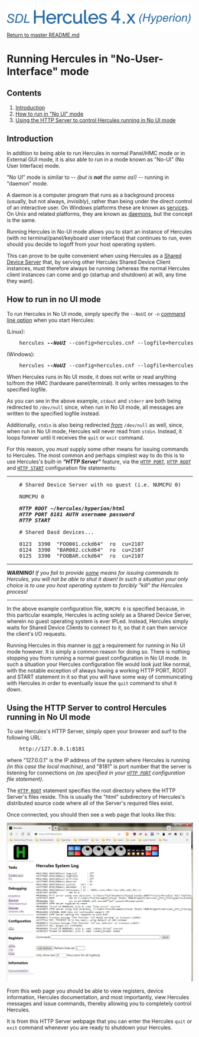 ![test image](images/image_header_herculeshyperionSDL.png)
[Return to master README.md](../README.md)

# Running Hercules in "No-User-Interface" mode

## Contents

1. [Introduction](#Introduction)
2. [How to run in "No UI" mode](#How-to-run-in-no-UI-mode)
3. [Using the HTTP Server to control Hercules running in No UI mode](#Using-the-HTTP-Server-to-control-Hercules-running-in-no-UI-mode)

## Introduction

In addition to being able to run Hercules in normal Panel/HMC mode or in External GUI mode, it is also able to run in a mode known as "No-UI" (No User Interface) mode.

"No UI" mode is similar to -- _(but is **not** the same as!)_ -- running in "daemon" mode.

A daemon is a computer program that runs as a background process (usually, but not always, _invisibly_), rather than being under the direct control of an interactive user. On Windows platforms these are known as [services](https://en.wikipedia.org/wiki/Windows_service). On Unix and related platforms, they are known as [daemons](https://en.wikipedia.org/wiki/Daemon_(computing)), but the concept is the same.

Running Hercules in No-UI mode allows you to start an instance of Hercules (with no terminal/panel/keyboard user interface) that continues to run, even should you decide to logoff from your host operating system.

This can prove to be quite convenient when using Hercules as a [Shared Device Server](https://sdl-hercules-390.github.io/html/shared.html) that, by serving other Hercules Shared Device Client instances, must therefore always be running (whereas the normal Hercules client instances can come and go (startup and shutdown) at will, any time they want).

## How to run in no UI mode

To run Hercules in No UI mode, simply specify the `--NoUI` or `-n` [command line option](https://sdl-hercules-390.github.io/html/hercinst.html#arguments) when you start Hercules:

(Linux):
<pre>
    hercules <b><i>--NoUI</i></b> --config=hercules.cnf --logfile=hercules.log   <b>< /dev/null > /dev/null 2>&1</b>
</pre>

(Windows):
<pre>
    hercules <b><i>--NoUI</i></b> --config=hercules.cnf --logfile=hercules.log   <b>< NUL > NUL 2>&1</b>
</pre>

When Hercules runs in No UI mode, it does not write or read anything to/from the HMC (hardware panel/terminal). It only writes messages to the specified logfile.

As you can see in the above example, `stdout` and `stderr` are both being redirected to `/dev/null` since, when run in No UI mode, all messages are written to the specified logfile instead.

Additionally, `stdin` is also being redirected <i><u>from</u></i> `/dev/null` as well, since, when run in No UI mode, Hercules will never read from `stdin`. Instead, it loops forever until it receives the `quit` or `exit` command.

For this reason, you _must_ supply some other means for issuing commands to Hercules. The most common and perhaps simplest way to do this is to use Hercules's built-in <i><b>"HTTP Server"</b></i> feature, via the
[`HTTP PORT`](https://sdl-hercules-390.github.io/html/hercconf.html#HTTPPORT), [`HTTP ROOT`](https://sdl-hercules-390.github.io/html/hercconf.html#HTTPROOT) and [`HTTP START`](https://sdl-hercules-390.github.io/html/hercconf.html#HTTPSTRT)
configuration file statements:

___
<pre>
    # Shared Device Server with no guest (i.e. NUMCPU 0)

    NUMCPU 0

    <b><i>HTTP ROOT ~/hercules/hyperion/html
    HTTP PORT 8181 AUTH username password
    HTTP START</i></b>

    # Shared Dasd devices...

    0123  3390  "FOO001.cckd64"  ro  cu=2107
    0124  3390  "BAR002.cckd64"  ro  cu=2107
    0125  3390  "FOOBAR.cckd64"  ro  cu=2107
</pre>


___

_**WARNING!** If you fail to provide <u>some</u> means for issuing commands to Hercules, you will not be able to shut it down! In such a situation your only choice is to use you host operating system to forcibly "kill" the Hercules process!_
___


In the above example configuration file, `NUMCPU 0` is specified because, in this particular example, Hercules is acting solely as a Shared Device Server, wherein no guest operating system is ever IPLed. Instead, Hercules simply waits for Shared Device Clients to connect to it, so that it can then service the client's I/O requests.

Running Hercules in this manner is <i><u>not</u></i> a requirement for running in No UI mode however. It is simply a common reason for doing so. There is nothing stopping you from running a normal guest configuration in No UI mode. In such a situation your Hercules configuration file would look just like normal, with the notable exception of always having a working HTTP PORT, ROOT and START statement in it so that you will have some way of communicating with Hercules in order to eventually issue the `quit` command to shut it down.

## Using the HTTP Server to control Hercules running in No UI mode

To use Hercules's HTTP Server, simply open your browser and surf to the following URL:

<pre>
    http://127.0.0.1:8181
</pre>

where "127.0.0.1" is the IP address of the system where Hercules is running _(in this case the local machine)_, and "8181" is port number that the server is listening for connections on _(as specified in your [`HTTP PORT`](https://sdl-hercules-390.github.io/html/hercconf.html#HTTPPORT) configuration file statement)_.

The [`HTTP ROOT`](https://sdl-hercules-390.github.io/html/hercconf.html#HTTPROOT) statement specifies the root directory where the HTTP Server's files reside. This is usually the "html" subdirectory of Hercules's distributed source code where all of the Server's required files exist.

Once connected, you should then see a web page that looks like this:

![HTTP Server main screen](images/httpsrvr.jpg)

From this web page you should be able to view registers, device information, Hercules documentation, and most importantly, view Hercules messages and issue commands, thereby allowing you to completely control Hercules.

It is from this HTTP Server webpage that you can enter the Hercules `quit` or `exit` command whenever you are ready to shutdown your Hercules.
